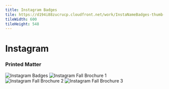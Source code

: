 ```yaml
---
title: Instagram Badges
tile: https://d194i88zucrucp.cloudfront.net/work/InstaNameBadges-thumb-xs.jpg
tileWidth: 600
tileHeight: 548
---
```


# Instagram

### Printed Matter

![Instagram Badges](https://d194i88zucrucp.cloudfront.net/work/IG_Openbook_folio-lg.jpg)
![Instagram Fall Brochure 1](https://d194i88zucrucp.cloudfront.net/work/IG_BrochureFALL1-lg.jpg)
![Instagram Fall Brochure 2](https://d194i88zucrucp.cloudfront.net/work/IG_BrochureFALL2-lg.jpg)
![Instagram Fall Brochure 3](https://d194i88zucrucp.cloudfront.net/work/IG_BrochureFALL3-lg.jpg)
